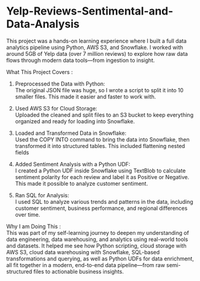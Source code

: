 # Yelp-Reviews-Sentimental-and-Data-Analysis
This project was a hands-on learning experience where I built a full data analytics pipeline using Python, AWS S3, and Snowflake. I worked with around 5GB of Yelp data (over 7 million reviews) to explore how raw data flows through modern data tools—from ingestion to insight.<br>

What This Project Covers :<br>

1. Preprocessed the Data with Python:<br>
The original JSON file was huge, so I wrote a script to split it into 10 smaller files. This made it easier and faster to work with.<br>

2. Used AWS S3 for Cloud Storage:<br>
Uploaded the cleaned and split files to an S3 bucket to keep everything organized and ready for loading into Snowflake.<br>

3. Loaded and Transformed Data in Snowflake:<br>
Used the COPY INTO command to bring the data into Snowflake, then transformed it into structured tables. This included flattening nested fields<br>

4. Added Sentiment Analysis with a Python UDF:<br>
I created a Python UDF inside Snowflake using TextBlob to calculate sentiment polarity for each review and label it as Positive or Negative. This made it possible to analyze customer sentiment.<br>

5. Ran SQL for Analysis:<br>
I used SQL to analyze various trends and patterns in the data, including customer sentiment, business performance, and regional differences over time.<br>

Why I am Doing This :<br>
This was part of my self-learning journey to deepen my understanding of data engineering, data warehousing, and analytics using real-world tools and datasets. It helped me see how Python scripting, cloud storage with AWS S3, cloud data warehousing with Snowflake, SQL-based transformations and querying, as well as Python UDFs for data enrichment, all fit together in a modern, end-to-end data pipeline—from raw semi-structured files to actionable business insights.
